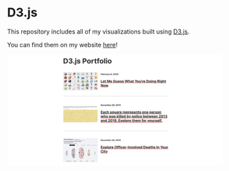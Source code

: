 # D3.js

This repository includes all of my visualizations built using [D3.js](https://d3js.org/).

You can find them on my website [here](https://connorrothschild.github.io/d3js/)!

[![Preview](preview.jpg)](https://connorrothschild.github.io/d3js/)
